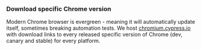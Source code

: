 ### Download specific Chrome version

Modern Chrome browser is evergreen - meaning it will automatically update itself, sometimes breaking automation tests. We host [chromium.cypress.io](https://chromium.cypress.io) with download links to every released specific version of Chrome (dev, canary and stable) for every platform.
